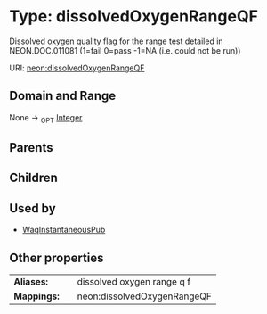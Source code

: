 
# Type: dissolvedOxygenRangeQF


Dissolved oxygen quality flag for the range test detailed in NEON.DOC.011081 (1=fail 0=pass -1=NA (i.e. could not be run))

URI: [neon:dissolvedOxygenRangeQF](https://data.neonscience.org/dissolvedOxygenRangeQF)


## Domain and Range

None ->  <sub>OPT</sub> [Integer](types/Integer.md)

## Parents


## Children


## Used by

 * [WaqInstantaneousPub](WaqInstantaneousPub.md)

## Other properties

|  |  |  |
| --- | --- | --- |
| **Aliases:** | | dissolved oxygen range q f |
| **Mappings:** | | neon:dissolvedOxygenRangeQF |

